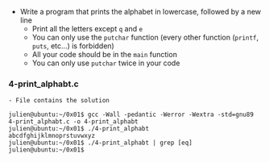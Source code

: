 - Write a program that prints the alphabet in lowercase, followed by a new line
	- Print all the letters except ```q``` and ```e```
	- You can only use the ```putchar``` function (every other function (```printf```, ```puts```, etc...) is forbidden)
	- All your code should be in the ```main``` function
	- You can only use ```putchar``` twice in your code

### 4-print_alphabt.c
	- File contains the solution 
```
julien@ubuntu:~/0x01$ gcc -Wall -pedantic -Werror -Wextra -std=gnu89 4-print_alphabt.c -o 4-print_alphabt
julien@ubuntu:~/0x01$ ./4-print_alphabt 
abcdfghijklmnoprstuvwxyz
julien@ubuntu:~/0x01$ ./4-print_alphabt | grep [eq]
julien@ubuntu:~/0x01$
```
